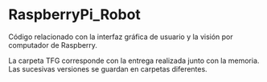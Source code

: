 # RaspberryPi_Robot
Código relacionado con la interfaz gráfica de usuario y la visión por computador de Raspberry.

La carpeta TFG corresponde con la entrega realizada junto con la memoria. Las sucesivas versiones se guardan en carpetas diferentes.
